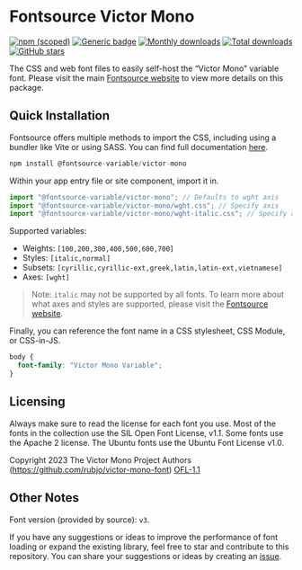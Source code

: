 # Fontsource Victor Mono

[![npm (scoped)](https://img.shields.io/npm/v/@fontsource-variable/victor-mono?color=brightgreen)](https://www.npmjs.com/package/@fontsource-variable/victor-mono) [![Generic badge](https://img.shields.io/badge/fontsource-passing-brightgreen)](https://github.com/fontsource/fontsource) [![Monthly downloads](https://badgen.net/npm/dm/@fontsource-variable/victor-mono)](https://github.com/fontsource/fontsource) [![Total downloads](https://badgen.net/npm/dt/@fontsource-variable/victor-mono)](https://github.com/fontsource/fontsource) [![GitHub stars](https://img.shields.io/github/stars/fontsource/fontsource.svg?style=social&label=Star)](https://github.com/fontsource/fontsource/stargazers)

The CSS and web font files to easily self-host the “Victor Mono” variable font. Please visit the main [Fontsource website](https://fontsource.org/fonts/victor-mono) to view more details on this package.

## Quick Installation

Fontsource offers multiple methods to import the CSS, including using a bundler like Vite or using SASS. You can find full documentation [here](https://fontsource.org/docs/getting-started/introduction).

```javascript
npm install @fontsource-variable/victor-mono
```

Within your app entry file or site component, import it in.

```javascript
import "@fontsource-variable/victor-mono"; // Defaults to wght axis
import "@fontsource-variable/victor-mono/wght.css"; // Specify axis
import "@fontsource-variable/victor-mono/wght-italic.css"; // Specify axis and style
```

Supported variables:
- Weights: `[100,200,300,400,500,600,700]`
- Styles: `[italic,normal]`
- Subsets: `[cyrillic,cyrillic-ext,greek,latin,latin-ext,vietnamese]`
- Axes: `[wght]`

> Note: `italic` may not be supported by all fonts. To learn more about what axes and styles are supported, please visit the [Fontsource website](https://fontsource.org/fonts/victor-mono).

Finally, you can reference the font name in a CSS stylesheet, CSS Module, or CSS-in-JS.

```css
body {
  font-family: "Victor Mono Variable";
}
```

## Licensing
Always make sure to read the license for each font you use. Most of the fonts in the collection use the SIL Open Font License, v1.1. Some fonts use the Apache 2 license. The Ubuntu fonts use the Ubuntu Font License v1.0.

Copyright 2023 The Victor Mono Project Authors (https://github.com/rubjo/victor-mono-font)
[OFL-1.1](https://openfontlicense.org)

## Other Notes
Font version (provided by source): `v3`.

If you have any suggestions or ideas to improve the performance of font loading or expand the existing library, feel free to star and contribute to this repository. You can share your suggestions or ideas by creating an [issue](https://github.com/fontsource/fontsource/issues).